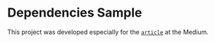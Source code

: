 Dependencies Sample
====================

This project was developed especially for the [`article`][1] at the Medium.

  [1]: https://medium.com/@onthecrow/android-proper-way-to-manage-your-gradle-dependencies-dad51fd4fe7
